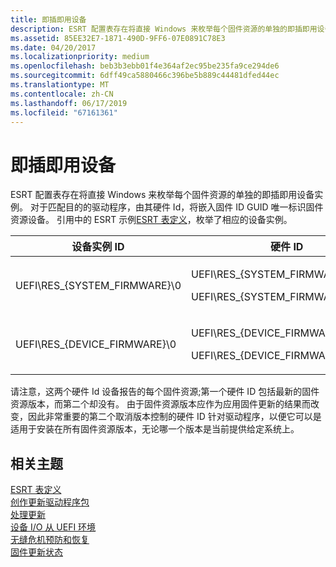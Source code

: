 ```yaml
---
title: 即插即用设备
description: ESRT 配置表存在将直接 Windows 来枚举每个固件资源的单独的即插即用设备实例。
ms.assetid: 85EE32E7-1871-490D-9FF6-07E0891C78E3
ms.date: 04/20/2017
ms.localizationpriority: medium
ms.openlocfilehash: beb3b3ebb01f4e364af2ec95be235fa9ce294de6
ms.sourcegitcommit: 6dff49ca5880466c396be5b889c44481dfed44ec
ms.translationtype: MT
ms.contentlocale: zh-CN
ms.lasthandoff: 06/17/2019
ms.locfileid: "67161361"
---
```

# <a name="plug-and-play-device"></a>即插即用设备


ESRT 配置表存在将直接 Windows 来枚举每个固件资源的单独的即插即用设备实例。 对于匹配目的的驱动程序，由其硬件 Id，将嵌入固件 ID GUID 唯一标识固件资源设备。 引用中的 ESRT 示例[ESRT 表定义](esrt-table-definition.md)，枚举了相应的设备实例。

<table>
<colgroup>
<col width="50%" />
<col width="50%" />
</colgroup>
<thead>
<tr class="header">
<th>设备实例 ID</th>
<th>硬件 ID</th>
</tr>
</thead>
<tbody>
<tr class="odd">
<td>UEFI\RES_{SYSTEM_FIRMWARE}\0</td>
<td><p>UEFI\RES_{SYSTEM_FIRMWARE}&REV_1</p>
<p>UEFI\RES_{SYSTEM_FIRMWARE}</p></td>
</tr>
<tr class="even">
<td>UEFI\RES_{DEVICE_FIRMWARE}\0</td>
<td><p>UEFI\RES_{DEVICE_FIRMWARE}&REV_1</p>
<p>UEFI\RES_{DEVICE_FIRMWARE}</p></td>
</tr>
</tbody>
</table>

 

请注意，这两个硬件 Id 设备报告的每个固件资源;第一个硬件 ID 包括最新的固件资源版本，而第二个却没有。 由于固件资源版本应作为应用固件更新的结果而改变，因此非常重要的第二个取消版本控制的硬件 ID 针对驱动程序，以便它可以是适用于安装在所有固件资源版本，无论哪一个版本是当前提供给定系统上。

## <a name="related-topics"></a>相关主题
[ESRT 表定义](esrt-table-definition.md)  
[创作更新驱动程序包](authoring-an-update-driver-package.md)  
[处理更新](processing-updates.md)  
[设备 I/O 从 UEFI 环境](device-i-o-from-the-uefi-environment.md)  
[无缝危机预防和恢复](seamless-crisis-prevention-and-recovery.md)  
[固件更新状态](firmware-update-status.md)  



